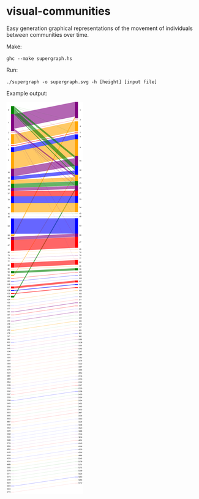 visual-communities
==================

Easy generation graphical representations of the movement of individuals between communities over time.

Make:

```
ghc --make supergraph.hs
```

Run:

```
./supergraph -o supergraph.svg -h [height] [input file]
```

Example output:

![](example.svg?raw=true)
